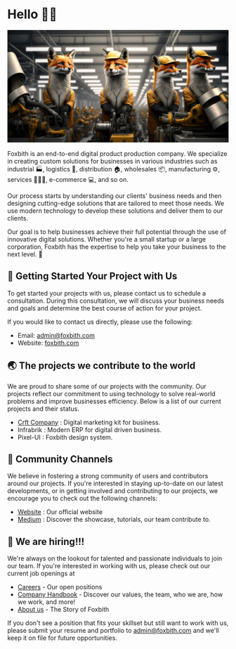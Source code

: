 # Hello 🙌🏻

![Cover](https://raw.githubusercontent.com/Foxbith/.github/main/profile/cover.png)


Foxbith is an end-to-end digital product production company. We specialize in creating custom solutions for businesses in various industries such as industrial 🏭, logistics 🚕, distribution 🏠, wholesales 📦, manufacturing ⚙️, services 👷🏼‍♂️, e-commerce 💻, and so on.

Our process starts by understanding our clients' business needs and then designing cutting-edge solutions that are tailored to meet those needs. We use modern technology to develop these solutions and deliver them to our clients.

Our goal is to help businesses achieve their full potential through the use of innovative digital solutions. Whether you're a small startup or a large corporation, Foxbith has the expertise to help you take your business to the next level. 💪

## 🚀 Getting Started Your Project with Us

To get started your projects with us, please contact us to schedule a consultation. During this consultation, we will discuss your business needs and goals and determine the best course of action for your project.

If you would like to contact us directly, please use the following:
- Email: [admin@foxbith.com](mailto:admin@foxbith.com)
- Website: [foxbith.com](https://foxbith.com/)

## 🌏 The projects we contribute to the world

We are proud to share some of our projects with the community. Our projects reflect our commitment to using technology to solve real-world problems and improve businesses efficiency. Below is a list of our current projects and their status.

- [Crft Company](https://crftcompany.com) : Digital marketing kit for business.
- Infrabrik : Modern ERP for digital driven business.
- Pixel-UI : Foxbith design system.

## 💬 Community Channels

We believe in fostering a strong community of users and contributors around our projects. If you're interested in staying up-to-date on our latest developments, or in getting involved and contributing to our projects, we encourage you to check out the following channels:

- [Website](https://foxbith.com/) : Our official website
- [Medium](https://blog.foxbith.com/) : Discover the showcase, tutorials, our team contribute to.

## 🤩 We are hiring!!!

We're always on the lookout for talented and passionate individuals to join our team. If you're interested in working with us, please check out our current job openings at 

- [Careers](https://career.foxbith.com) - Our open positions
- [Company Handbook](https://handbook.foxbith.com) - Discover our values, the team, who we are, how we work, and more!
- [About us](https://foxbith.com/about) - The Story of Foxbith

If you don't see a position that fits your skillset but still want to work with us, please submit your resume and portfolio to [admin@foxbith.com](mailto:admin@foxbith.com) and we'll keep it on file for future opportunities.

